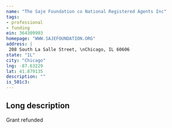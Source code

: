 ```yaml
---
name: "The Saje Foundation co National Registered Agents Inc"
tags:
- professional
- funding
ein: 364309903
homepage: "WWW.SAJEFOUNDATION.ORG"
address: |
 208 South La Salle Street, \nChicago, IL 60606
state: "IL"
city: "Chicago"
lng: -87.63229
lat: 41.879135
description: ""
is_501c3: 
---
```


## Long description

Grant refunded
